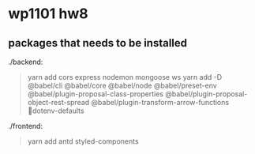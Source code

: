 # wp1101 hw8

## packages that needs to be installed

./backend:

> yarn add cors express nodemon mongoose ws
> yarn add -D @babel/cli @babel/core @babel/node @babel/preset-env @babel/plugin-proposal-class-properties @babel/plugin-proposal-object-rest-spread @babel/plugin-transform-arrow-functions dotenv-defaults

./frontend:

> yarn add antd styled-components
